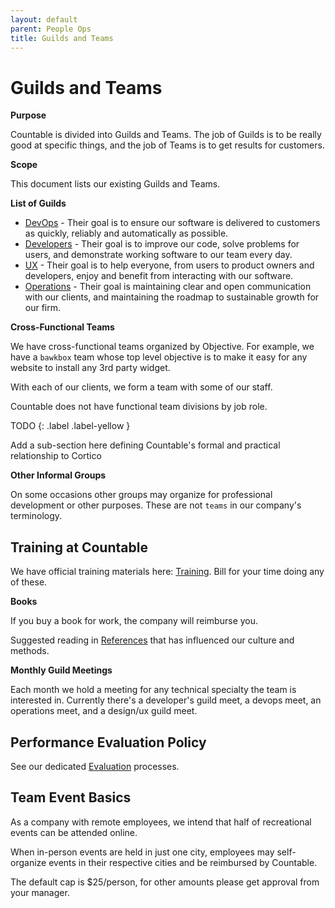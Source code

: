 ```yaml
---
layout: default
parent: People Ops
title: Guilds and Teams
---
```


# Guilds and Teams

**Purpose**

Countable is divided into Guilds and Teams. The job of Guilds is to be really good at specific things, and the job of Teams is to get results for customers.

**Scope**

This document lists our existing Guilds and Teams.

**List of Guilds**

  - [DevOps](../devops/DEVOPS) - Their goal is to ensure our software is delivered to customers as quickly, reliably and automatically as possible.
  - [Developers](../programming/DEVELOPERS) - Their goal is to improve our code, solve problems for users, and demonstrate working software to our team every day.
  - [UX](../ux/UX) - Their goal is to help everyone, from users to product owners and developers, enjoy and benefit from interacting with our software.
  - [Operations](../operations/OPERATIONS) - Their goal is maintaining clear and open communication with our clients, and maintaining the roadmap to sustainable growth for our firm.

**Cross-Functional Teams**

We have cross-functional teams organized by Objective. For example, we have a `bawkbox` team whose top level objective is to make it easy for any website to install any 3rd party widget.

With each of our clients, we form a team with some of our staff.

Countable does not have functional team divisions by job role.

TODO
{: .label .label-yellow }

Add a sub-section here defining Countable's formal and practical relationship to Cortico

**Other Informal Groups**

On some occasions other groups may organize for professional development
or other purposes. These are not `teams` in our company's terminology.

## Training at Countable

We have official training materials here: [Training](../programming/TRAINING). Bill for your time doing any of these.

**Books**

If you buy a book for work, the company will reimburse you.

Suggested reading in [References](../philosophy/REFERENCES) that has influenced our culture and methods.

**Monthly Guild Meetings**

Each month we hold a meeting for any technical specialty the team is interested in. Currently there's a developer's guild meet, a devops meet,
an operations meet, and a design/ux guild meet.

## Performance Evaluation Policy

See our dedicated [Evaluation](../programming/EVALUATION) processes.

## Team Event Basics

As a company with remote employees, we intend that half of recreational events can be attended online.

When in-person events are held in just one city, employees may self-organize events in their respective cities and be reimbursed by Countable. 

The default cap is $25/person, for other amounts please get approval from your manager.
